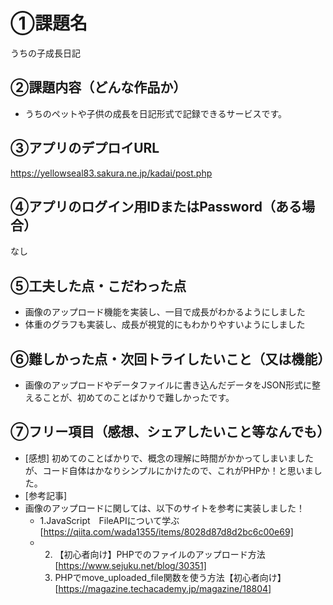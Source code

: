 # ①課題名
うちの子成長日記

## ②課題内容（どんな作品か）
- うちのペットや子供の成長を日記形式で記録できるサービスです。

## ③アプリのデプロイURL
https://yellowseal83.sakura.ne.jp/kadai/post.php

## ④アプリのログイン用IDまたはPassword（ある場合）
なし

## ⑤工夫した点・こだわった点
- 画像のアップロード機能を実装し、一目で成長がわかるようにしました
- 体重のグラフも実装し、成長が視覚的にもわかりやすいようにしました

## ⑥難しかった点・次回トライしたいこと（又は機能）
- 画像のアップロードやデータファイルに書き込んだデータをJSON形式に整えることが、初めてのことばかりで難しかったです。

## ⑦フリー項目（感想、シェアしたいこと等なんでも）
- [感想]
  初めてのことばかりで、概念の理解に時間がかかってしまいましたが、コード自体はかなりシンプルにかけたので、これがPHPか！と思いました。
- [参考記事]
- 画像のアップロードに関しては、以下のサイトを参考に実装しました！
  - 1.JavaScript　FileAPIについて学ぶ [https://qiita.com/wada1355/items/8028d87d8d2bc6c00e69]
  - 2. 【初心者向け】PHPでのファイルのアップロード方法[https://www.sejuku.net/blog/30351]
    3. PHPでmove_uploaded_file関数を使う方法【初心者向け】[https://magazine.techacademy.jp/magazine/18804]
